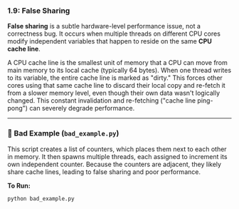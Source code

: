### 1.9: False Sharing

**False sharing** is a subtle hardware-level performance issue, not a correctness bug. It occurs when multiple threads on different CPU cores modify independent variables that happen to reside on the same **CPU cache line**.

A CPU cache line is the smallest unit of memory that a CPU can move from main memory to its local cache (typically 64 bytes). When one thread writes to its variable, the entire cache line is marked as "dirty." This forces other cores using that same cache line to discard their local copy and re-fetch it from a slower memory level, even though their own data wasn't logically changed. This constant invalidation and re-fetching ("cache line ping-pong") can severely degrade performance.

---

### 🔴 Bad Example (`bad_example.py`)

This script creates a list of counters, which places them next to each other in memory. It then spawns multiple threads, each assigned to increment its own independent counter. Because the counters are adjacent, they likely share cache lines, leading to false sharing and poor performance.

**To Run:**
```bash
python bad_example.py